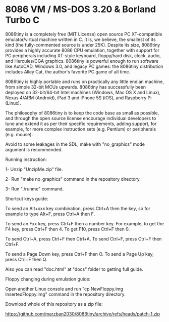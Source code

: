 8086 VM / MS-DOS 3.20 & Borland Turbo C
========

8086tiny is a completely free (MIT License) open source PC XT-compatible emulator/virtual machine written in C. It is, we believe, the smallest of its kind (the fully-commented source is under 25K). Despite its size, 8086tiny provides a highly accurate 8086 CPU emulation, together with support for PC peripherals including XT-style keyboard, floppy/hard disk, clock, audio, and Hercules/CGA graphics. 8086tiny is powerful enough to run software like AutoCAD, Windows 3.0, and legacy PC games: the 8086tiny distribution includes Alley Cat, the author's favorite PC game of all time.

8086tiny is highly portable and runs on practically any little endian machine, from simple 32-bit MCUs upwards. 8086tiny has successfully been deployed on 32-bit/64-bit Intel machines (Windows, Mac OS X and Linux), Nexus 4/ARM (Android), iPad 3 and iPhone 5S (iOS), and Raspberry Pi (Linux).

The philosophy of 8086tiny is to keep the code base as small as possible, and through the open source license encourage individual developers to tune and extend it as per their specific requirements, adding support, for example, for more complex instruction sets (e.g. Pentium) or peripherals (e.g. mouse).

Avoid to some leakages in the SDL, make with "no_graphics" mode argument is recommended.

Running instruction:

1- Unzip "UnzipMe.zip" file.

2- Run "make no_graphics" command in the repository directory.

3- Run "./runme" command.


Shortcut keys guide:

To send an Alt+xxx key combination, press Ctrl+A then the key, so for example to type Alt+F, press Ctrl+A then F.

To send an Fxx key, press Ctrl+F then a number key. For example, to get the F4 key, press Ctrl+F then 4. To get F10, press Ctrl+F then 0.

To send Ctrl+A, press Ctrl+F then Ctrl+A. To send Ctrl+F, press Ctrl+F then Ctrl+F.

To send a Page Down key, press Ctrl+F then O. To send a Page Up key, press Ctrl+F then Q.

Also you can read "doc.html" at "docs" folder to getting full guide.

Floppy changing during emulation guide:

Open another Linux console and run "cp NewFloppy.img InsertedFloppy.img" command in the repository directory.

Download whole of this repository as a zip file:

https://github.com/marzban2030/8086tiny/archive/refs/heads/patch-1.zip
